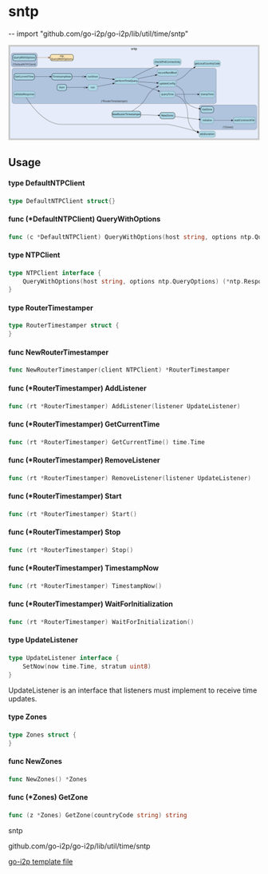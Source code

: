 # sntp
--
    import "github.com/go-i2p/go-i2p/lib/util/time/sntp"

![sntp.svg](sntp.svg)



## Usage

#### type DefaultNTPClient

```go
type DefaultNTPClient struct{}
```


#### func (*DefaultNTPClient) QueryWithOptions

```go
func (c *DefaultNTPClient) QueryWithOptions(host string, options ntp.QueryOptions) (*ntp.Response, error)
```

#### type NTPClient

```go
type NTPClient interface {
	QueryWithOptions(host string, options ntp.QueryOptions) (*ntp.Response, error)
}
```


#### type RouterTimestamper

```go
type RouterTimestamper struct {
}
```


#### func  NewRouterTimestamper

```go
func NewRouterTimestamper(client NTPClient) *RouterTimestamper
```

#### func (*RouterTimestamper) AddListener

```go
func (rt *RouterTimestamper) AddListener(listener UpdateListener)
```

#### func (*RouterTimestamper) GetCurrentTime

```go
func (rt *RouterTimestamper) GetCurrentTime() time.Time
```

#### func (*RouterTimestamper) RemoveListener

```go
func (rt *RouterTimestamper) RemoveListener(listener UpdateListener)
```

#### func (*RouterTimestamper) Start

```go
func (rt *RouterTimestamper) Start()
```

#### func (*RouterTimestamper) Stop

```go
func (rt *RouterTimestamper) Stop()
```

#### func (*RouterTimestamper) TimestampNow

```go
func (rt *RouterTimestamper) TimestampNow()
```

#### func (*RouterTimestamper) WaitForInitialization

```go
func (rt *RouterTimestamper) WaitForInitialization()
```

#### type UpdateListener

```go
type UpdateListener interface {
	SetNow(now time.Time, stratum uint8)
}
```

UpdateListener is an interface that listeners must implement to receive time
updates.

#### type Zones

```go
type Zones struct {
}
```


#### func  NewZones

```go
func NewZones() *Zones
```

#### func (*Zones) GetZone

```go
func (z *Zones) GetZone(countryCode string) string
```



sntp 

github.com/go-i2p/go-i2p/lib/util/time/sntp

[go-i2p template file](/template.md)
